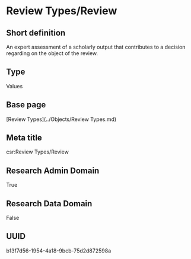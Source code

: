 # Review Types/Review
## Short definition
An expert assessment of a scholarly output that contributes to a decision regarding on the object of the review.
## Type
Values
## Base page
[Review Types](../Objects/Review Types.md)
## Meta title
csr:Review Types/Review
## Research Admin Domain
True
## Research Data Domain
False
## UUID
b13f7d56-1954-4a18-9bcb-75d2d872598a
